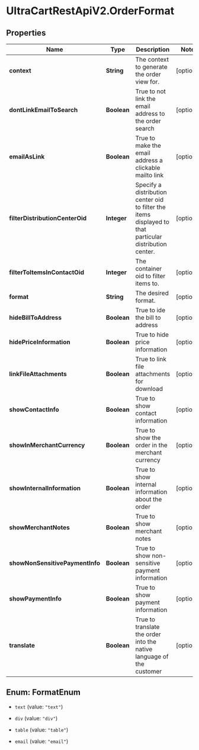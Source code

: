 # UltraCartRestApiV2.OrderFormat

## Properties
Name | Type | Description | Notes
------------ | ------------- | ------------- | -------------
**context** | **String** | The context to generate the order view for. | [optional] 
**dontLinkEmailToSearch** | **Boolean** | True to not link the email address to the order search | [optional] 
**emailAsLink** | **Boolean** | True to make the email address a clickable mailto link | [optional] 
**filterDistributionCenterOid** | **Integer** | Specify a distribution center oid to filter the items displayed to that particular distribution center. | [optional] 
**filterToItemsInContactOid** | **Integer** | The container oid to filter items to. | [optional] 
**format** | **String** | The desired format. | [optional] 
**hideBillToAddress** | **Boolean** | True to ide the bill to address | [optional] 
**hidePriceInformation** | **Boolean** | True to hide price information | [optional] 
**linkFileAttachments** | **Boolean** | True to link file attachments for download | [optional] 
**showContactInfo** | **Boolean** | True to show contact information | [optional] 
**showInMerchantCurrency** | **Boolean** | True to show the order in the merchant currency | [optional] 
**showInternalInformation** | **Boolean** | True to show internal information about the order | [optional] 
**showMerchantNotes** | **Boolean** | True to show merchant notes | [optional] 
**showNonSensitivePaymentInfo** | **Boolean** | True to show non-sensitive payment information | [optional] 
**showPaymentInfo** | **Boolean** | True to show payment information | [optional] 
**translate** | **Boolean** | True to translate the order into the native language of the customer | [optional] 


<a name="FormatEnum"></a>
## Enum: FormatEnum


* `text` (value: `"text"`)

* `div` (value: `"div"`)

* `table` (value: `"table"`)

* `email` (value: `"email"`)




